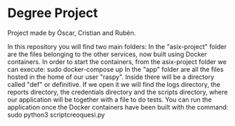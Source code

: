 # Degree Project
Project made by Óscar, Cristian and Rubén.

In this repository you will find two main folders:
In the "asix-project" folder are the files belonging to the other services, now built using Docker containers.
In order to start the containers, from the asix-project folder we can execute:
      sudo docker-compose up
In the "app" folder are all the files hosted in the home of our user "raspy". Inside there will be a directory called "def" or definitive. If we open it we will find the logs directory, the reports directory, the credentials directory and the scripts directory, where our application will be together with a file to do tests.
You can run the application once the Docker containers have been built with the command:
      sudo python3 scriptcreoquesi.py
